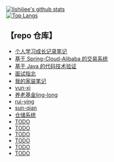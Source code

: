 
[![lishijiee's github stats](https://github-readme-stats.vercel.app/api?username=lishijiee&theme=tokyonight)](https://github.com/lishijiee/github-readme-stats)  
[![Top Langs](https://github-readme-stats.vercel.app/api/top-langs/?username=lishijiee&layout=compact)](https://github.com/lishijiee/github-readme-stats)


## 【repo 仓库】  
- [个人学习成长记录笔记](https://github.com/lishijiee/eee)  
- [基于 Spring-Cloud-Alibaba 的交易系统](https://github.com/lishijiee/ling-long)  
- [基于 Java 的代码技术验证](https://github.com/lishijiee/Java-demo)  
- [面试指北](https://github.com/lishijiee/Java-North)  
- [我的家装笔记](https://github.com/lishijiee/Home-Decorate)  
- [yun-xi](https://github.com/lishijiee/yun-xi)  
- [养老基金ling-long](https://github.com/lishijiee/ling-long)
- [rui-ying](https://github.com/lishijiee/rui-ying)
- [sun-qian](https://github.com/lishijiee/sun-qian)
- [仓储系统](https://github.com/lishijiee/cangchu)
- [TODO](https://github.com/lishijiee/eee)
- [TODO](https://github.com/lishijiee/eee)
- [TODO](https://github.com/lishijiee/eee)
- [TODO](https://github.com/lishijiee/eee)
- [TODO](https://github.com/lishijiee/eee)
- [TODO](https://github.com/lishijiee/eee)
